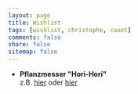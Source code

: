```yaml
---
layout: page
title: Wishlist
tags: [wishlist, christophe, cauet]
comments: false
share: false
sitemap: false
---
```


- **Pflanzmesser "Hori-Hori"**</br>z.B. [hier](https://www.manufactum.de/japanisches-pflanzmesser-a40059/) oder [hier](https://www.thegardenshop.de/japanisches-pflanzmesser-hori-hori)
